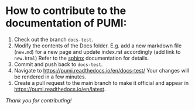 # How to contribute to the documentation of PUMI:

1. Check out the branch `docs-test`.
2. Modify the contents of the Docs folder.
   E.g. add a new markdown file (`new.md`) for a new page and update index.rst accordingly (add link to `new.html`)
   Refer to the [sphinx](https://www.sphinx-doc.org/en/master/) documentation for details.
3. Commit and push back to `docs-test`.
3. Navigate to https://pumi.readthedocs.io/en/docs-test/
   Your changes will be rendered in a few minutes.
4. Create a pull request to the main branch to make it official and appear in https://pumi.readthedocs.io/en/latest.

*Thank you for contributing!*